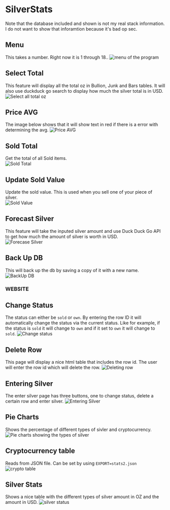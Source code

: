 # SilverStats

Note that the database included and shown is not my real stack information. I do not want to show
that inforamtion because it's bad op sec.


## Menu 
This takes a number. Right now it is 1 through 18..
![menu of the program](images/menu.png)

## Select Total
This feature will display all the total oz in Bullion, Junk and Bars tables. It will also use 
duckduck go search to display how much the silver total is in USD. 
![Select all total oz](images/select_all_total_oz.png)

## Price AVG
The image below shows that it will show text in red if there is a error with 
determining the avg. 
![Price AVG](images/price_avg.png)

## Sold Total
Get the total of all Sold items.<br>
![Sold Total](images/sold_total.png)

## Update Sold Value
Update the sold value. This is used when you sell one of your piece of silver.<br>
![Sold Value](images/update_sold.png)

## Forecast Silver
This feature will take the inputed silver amount and use Duck Duck Go API to
get how much the amount of silver is worth in USD. <Br>
![Forecase Silver](images/forecast_silver.png)

## Back Up DB
This will back up the db by saving a copy of it with a new name. <br>
![BackUp DB](images/backup_db.png)

### WEBSITE

## Change Status
The status can either be `sold` or `own`. By entering the row ID it will automatically change the status via the current status. Like for example,
if the status is `sold` it will change to `own` and if it set to `own` it will change to `sold`.
![Change status](images/change_status.png)

## Delete Row

This page will display a nice html table that includes the row id. The user will
enter the row id which will delete the row. 
![Deleting row](images/delete_row.png)

## Entering Silver
The enter silver page has three buttons, one to change status, delete a certain row and enter silver.
![Entering Silver](images/enter_silver.png)


## Pie Charts
Shows the percentage of different types of sivler and cryptocurrency. 
![Pie charts showing the types of silver](images/pie_charts.png)

## Cryptocurrency table
Reads from JSON file. Can be set by using `EXPORT=stats2.json`
![crypto table](images/crypto.png)


## Silver Stats
Shows a nice table with the different types of silver amount in OZ and the amount in USD. 
![silver status](images/silver_stats.png)